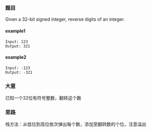 ### 题目
Given a 32-bit signed integer, reverse digits of an integer.

#### example1
```
Input: 123
Output: 321
```
#### example2
```
Input: -123
Output: -321
```

### 大意
已知一个32位有符号整数，翻转这个数

### 思路
栈方法：从低位到高位依次弹出每个数，添加至翻转数的个位，注意溢出